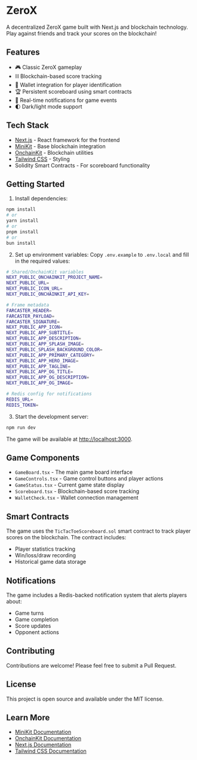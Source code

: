 # ZeroX

A decentralized ZeroX game built with Next.js and blockchain technology. Play against friends and track your scores on the blockchain!

## Features

- 🎮 Classic ZeroX gameplay
- ⛓️ Blockchain-based score tracking
- 👛 Wallet integration for player identification
- 🏆 Persistent scoreboard using smart contracts
- 🔔 Real-time notifications for game events
- 🌓 Dark/light mode support

## Tech Stack

- [Next.js](https://nextjs.org) - React framework for the frontend
- [MiniKit](https://docs.base.org/builderkits/minikit/overview) - Base blockchain integration
- [OnchainKit](https://www.base.org/builders/onchainkit) - Blockchain utilities
- [Tailwind CSS](https://tailwindcss.com) - Styling
- Solidity Smart Contracts - For scoreboard functionality

## Getting Started

1. Install dependencies:
```bash
npm install
# or
yarn install
# or
pnpm install
# or
bun install
```

2. Set up environment variables:
Copy `.env.example` to `.env.local` and fill in the required values:

```bash
# Shared/OnchainKit variables
NEXT_PUBLIC_ONCHAINKIT_PROJECT_NAME=
NEXT_PUBLIC_URL=
NEXT_PUBLIC_ICON_URL=
NEXT_PUBLIC_ONCHAINKIT_API_KEY=

# Frame metadata
FARCASTER_HEADER=
FARCASTER_PAYLOAD=
FARCASTER_SIGNATURE=
NEXT_PUBLIC_APP_ICON=
NEXT_PUBLIC_APP_SUBTITLE=
NEXT_PUBLIC_APP_DESCRIPTION=
NEXT_PUBLIC_APP_SPLASH_IMAGE=
NEXT_PUBLIC_SPLASH_BACKGROUND_COLOR=
NEXT_PUBLIC_APP_PRIMARY_CATEGORY=
NEXT_PUBLIC_APP_HERO_IMAGE=
NEXT_PUBLIC_APP_TAGLINE=
NEXT_PUBLIC_APP_OG_TITLE=
NEXT_PUBLIC_APP_OG_DESCRIPTION=
NEXT_PUBLIC_APP_OG_IMAGE=

# Redis config for notifications
REDIS_URL=
REDIS_TOKEN=
```

3. Start the development server:
```bash
npm run dev
```

The game will be available at [http://localhost:3000](http://localhost:3000).

## Game Components

- `GameBoard.tsx` - The main game board interface
- `GameControls.tsx` - Game control buttons and player actions
- `GameStatus.tsx` - Current game state display
- `Scoreboard.tsx` - Blockchain-based score tracking
- `WalletCheck.tsx` - Wallet connection management

## Smart Contracts

The game uses the `TicTacToeScoreboard.sol` smart contract to track player scores on the blockchain. The contract includes:

- Player statistics tracking
- Win/loss/draw recording
- Historical game data storage

## Notifications

The game includes a Redis-backed notification system that alerts players about:

- Game turns
- Game completion
- Score updates
- Opponent actions

## Contributing

Contributions are welcome! Please feel free to submit a Pull Request.

## License

This project is open source and available under the MIT license.

## Learn More

- [MiniKit Documentation](https://docs.base.org/builderkits/minikit/overview)
- [OnchainKit Documentation](https://docs.base.org/builderkits/onchainkit/getting-started)
- [Next.js Documentation](https://nextjs.org/docs)
- [Tailwind CSS Documentation](https://tailwindcss.com/docs)